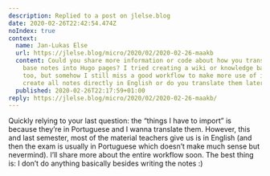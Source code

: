 ```yaml
---
description: Replied to a post on jlelse.blog
date: 2020-02-26T22:42:54.474Z
noIndex: true
context:
  name: Jan-Lukas Else
  url: https://jlelse.blog/micro/2020/02/2020-02-26-maakb
  content: Could you share more information or code about how you transform your knowledge
    base notes into Hugo pages? I tried creating a wiki or knowledge base on my website
    too, but somehow I still miss a good workflow to make more use of it. And do you
    create all notes directly in English or do you translate them later?
  published: 2020-02-26T22:17:59+01:00
reply: https://jlelse.blog/micro/2020/02/2020-02-26-maakb/
---
```


Quickly relying to your last question: the “things I have to import” is because they’re in Portuguese and I wanna translate them. However, this and last semester, most of the material teachers give us is in English (and then the exam is usually in Portuguese which doesn’t make much sense but nevermind). I’ll share more about the entire workflow soon. The best thing is: I don’t do anything basically besides writing the notes :)
